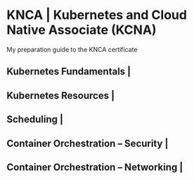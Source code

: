 # KNCA | Kubernetes and Cloud Native Associate (KCNA)
My preparation guide to the KNCA certificate

## Kubernetes Fundamentals | 

## Kubernetes Resources |

## Scheduling |

## Container Orchestration – Security |

## Container Orchestration – Networking |
